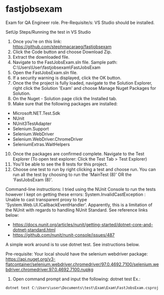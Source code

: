 # fastjobsexam
Exam for QA Engineer role.
Pre-Requisite/s:
VS Studio should be installed.

SetUp Steps/Running the test in VS Studio
1. Once you're on this link: https://github.com/stephmacaraeg/fastjobsexam
2. Click the Code button and choose Download Zip.
3. Extract the downloaded file.
4. Navigate to the FastJobsExam.sln file. Sample path: C:\Users\User\fastjobsexam\FastJobsExam
5. Open the FastJobsExam.sln file.
6. If a security warning is displayed, click the OK button.
7. Once the the project is fully loaded, navigate to the Solution Explorer, right click the Solution 'Exam' and choose Manage Nuget Packages for Solution.
8. On the Nuget - Solution page click the Installed tab.
9. Make sure that the following packages are installed:
- Microsoft.NET.Test.Sdk
- NUnit
- NUnit3TestAdapter
- Selenium.Support
- Selenium.WebDriver
- Selenium.WebDriver.ChromeDriver
- SeleniumExtras.WaitHelpers
10. Once the packages are confirmed complete. Navigate to the Test Explorer (To open test explorer: Click the Test Tab > Test Explorer)
11. You'll be able to see the 8 tests for this project.
12. Choose one test to run by right clicking a test and choose run. You can run all the test by choosing to run the 'MainTest (8)' OR the 'FastJobsExam (8)'.

Command-line instructions:
I tried using the NUnit Console to run the tests however I kept on getting these errors:
System.InvalidCastException : Unable to cast transparent proxy to type 'System.Web.UI.ICallbackEventHandler'.
Apparently, this is a limitation of the NUnit with regards to handling NUnit Standard.
See reference links below:
- https://docs.nunit.org/articles/nunit/getting-started/dotnet-core-and-dotnet-standard.html
- https://github.com/nunit/nunit-console/issues/487

A simple work around is to use dotnet test. See instructions below.

Pre-requisite: Your local should have the selenium webdriver package: 
https://api.nuget.org/v3-flatcontainer/selenium.webdriver.chromedriver/97.0.4692.7100/selenium.webdriver.chromedriver.97.0.4692.7100.nupkg
1. Open command prompt and input the following: 
dotnet test <file path of the FastJobsExam.csproj> Ex.:
```
dotnet test C:\Users\user\Documents\test\Exam\Exam\FastJobsExam.csproj
```
